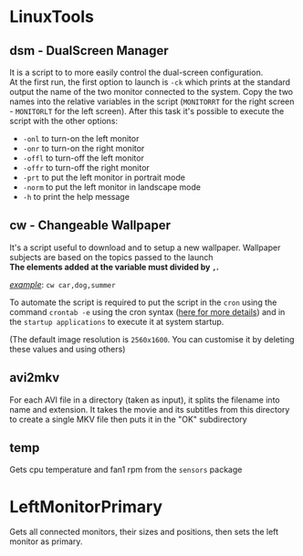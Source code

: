 # LinuxTools

## dsm - DualScreen Manager

It is a script to to more easily control the dual-screen configuration.<br/>
At the first run, the first option to launch is `-ck` which prints at the standard output the name of the two monitor connected to the system. Copy the two names into the relative variables in the script (`MONITORRT` for the right screen - `MONITORLT` for the left screen). After this task it's possible to execute the script with the other options:
- `-onl` to turn-on the left monitor
- `-onr` to turn-on the right monitor
- `-offl` to turn-off the left monitor
- `-offr` to turn-off the right monitor
- `-prt` to put the left monitor in portrait mode
- `-norm` to put the left monitor in landscape mode
- `-h` to print the help message

## cw - Changeable Wallpaper

It's a script useful to download and to setup a new wallpaper. Wallpaper subjects are based on the topics passed to the launch<br/>
**The elements added at the variable must divided by `,`.**

<u>*example*</u>: `cw car,dog,summer`

To automate the script is required to put the script in the `cron` using the command `crontab -e` using the cron syntax ([here for more details](https://help.ubuntu.com/community/CronHowto#Crontab_Lines)) and in the `startup applications` to execute it at system startup.

(The default image resolution is `2560x1600`. You can customise it by deleting these values and using others)

## avi2mkv

For each AVI file in a directory (taken as input), it splits the filename into name and extension. It takes the movie and its subtitles from this directory to create a single MKV file then puts it in the "OK" subdirectory 

## temp

Gets cpu temperature and fan1 rpm from the `sensors` package 

# LeftMonitorPrimary

Gets all connected monitors, their sizes and positions, then sets the left monitor as primary.